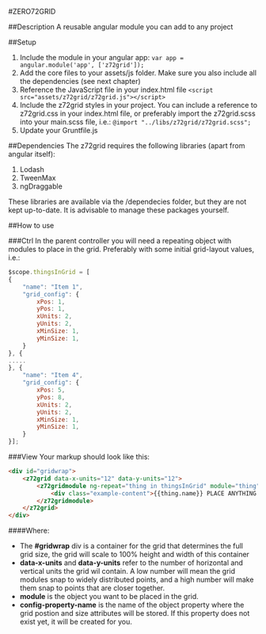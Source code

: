 #ZERO72GRID

##Description
A reusable angular module you can add to any project

##Setup
1. Include the module in your angular app: ```var app = angular.module('app', ['z72grid']);```
2. Add the core files to your assets/js folder. Make sure you also include all the dependencies (see next chapter)
3. Reference the JavaScript file in your index.html file ```<script src="assets/z72grid/z72grid.js"></script>```
4. Include the z72grid styles in your project. You can include a reference to z72grid.css in your index.html file, or preferably import the z72grid.scss into your main.scss file, i.e.: ```@import "../libs/z72grid/z72grid.scss";```
5. Update your Gruntfile.js

##Dependencies
The z72grid requires the following libraries (apart from angular itself):

1. Lodash
2. TweenMax
3. ngDraggable

These libraries are available via the /dependecies folder, but they are not kept up-to-date. It is advisable to manage these packages yourself.

##How to use

###Ctrl
In the parent controller you will need a repeating object with modules to place in the grid. Preferably with some initial grid-layout values, i.e.:
```JavaScript
$scope.thingsInGrid = [
{
	"name": "Item 1",
	"grid_config": {
		xPos: 1,
		yPos: 1,
		xUnits: 2,
		yUnits: 2,
		xMinSize: 1,
		yMinSize: 1,
	}
}, {
.....
}, {
	"name": "Item 4",
	"grid_config": {
		xPos: 5,
		yPos: 8,
		xUnits: 2,
		yUnits: 2,
		xMinSize: 1,
		yMinSize: 1,
	}
}];
```
###View
Your markup should look like this:
```HTML
<div id="gridwrap">
	<z72grid data-x-units="12" data-y-units="12">
		<z72gridmodule ng-repeat="thing in thingsInGrid" module="thing" config-property-name="grid_config">
			<div class="example-content">{{thing.name}} PLACE ANYTHING HERE YOU'D LIKE </div>
		</z72gridmodule>
	</z72grid>
</div>
````
####Where:
- The **#gridwrap** div is a container for the grid that determines the full grid size, the grid will scale to 100% height and width of this container
- **data-x-units** and **data-y-units** refer to the number of horizontal and vertical units the grid wil contain. A low number will mean the grid modules snap to widely distributed points, and a high number will make them snap to points that are closer together.
- **module** is the object you want to be placed in the grid.
- **config-property-name** is the name of the object property where the grid postion and size attributes will be stored. If this property does not exist yet, it will be created for you.
